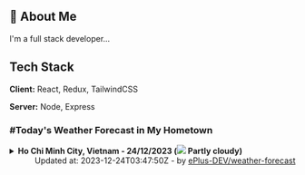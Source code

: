 ## 🚀 About Me
I'm a full stack developer...


## Tech Stack

**Client:** React, Redux, TailwindCSS

**Server:** Node, Express

### #Today's Weather Forecast in My Hometown



<details>
    <summary><b>Ho Chi Minh City, Vietnam - 24/12/2023 (<img src="https://cdn.weatherapi.com/weather/64x64/day/116.png" /> Partly cloudy)</b>
    </summary>

    
<table>
    <tr>
        <th>Hour</th>
        <td>00:00</td><td>01:00</td><td>02:00</td><td>03:00</td><td>04:00</td><td>05:00</td><td>06:00</td><td>07:00</td><td>08:00</td><td>09:00</td><td>10:00</td><td>11:00</td><td>12:00</td><td>13:00</td><td>14:00</td><td>15:00</td><td>16:00</td><td>17:00</td><td>18:00</td><td>19:00</td><td>20:00</td><td>21:00</td><td>22:00</td><td>23:00</td>
    </tr>
    <tr>
        <th>Weather</th>
        <td><img src="https://cdn.weatherapi.com/weather/64x64/night/116.png"></img></td><td><img src="https://cdn.weatherapi.com/weather/64x64/night/116.png"></img></td><td><img src="https://cdn.weatherapi.com/weather/64x64/night/116.png"></img></td><td><img src="https://cdn.weatherapi.com/weather/64x64/night/116.png"></img></td><td><img src="https://cdn.weatherapi.com/weather/64x64/night/116.png"></img></td><td><img src="https://cdn.weatherapi.com/weather/64x64/night/116.png"></img></td><td><img src="https://cdn.weatherapi.com/weather/64x64/night/116.png"></img></td><td><img src="https://cdn.weatherapi.com/weather/64x64/day/116.png"></img></td><td><img src="https://cdn.weatherapi.com/weather/64x64/day/116.png"></img></td><td><img src="https://cdn.weatherapi.com/weather/64x64/day/116.png"></img></td><td><img src="https://cdn.weatherapi.com/weather/64x64/day/116.png"></img></td><td><img src="https://cdn.weatherapi.com/weather/64x64/day/116.png"></img></td><td><img src="https://cdn.weatherapi.com/weather/64x64/day/119.png"></img></td><td><img src="https://cdn.weatherapi.com/weather/64x64/day/119.png"></img></td><td><img src="https://cdn.weatherapi.com/weather/64x64/day/119.png"></img></td><td><img src="https://cdn.weatherapi.com/weather/64x64/day/176.png"></img></td><td><img src="https://cdn.weatherapi.com/weather/64x64/day/176.png"></img></td><td><img src="https://cdn.weatherapi.com/weather/64x64/day/119.png"></img></td><td><img src="https://cdn.weatherapi.com/weather/64x64/night/119.png"></img></td><td><img src="https://cdn.weatherapi.com/weather/64x64/night/119.png"></img></td><td><img src="https://cdn.weatherapi.com/weather/64x64/night/116.png"></img></td><td><img src="https://cdn.weatherapi.com/weather/64x64/night/116.png"></img></td><td><img src="https://cdn.weatherapi.com/weather/64x64/night/119.png"></img></td><td><img src="https://cdn.weatherapi.com/weather/64x64/night/119.png"></img></td>
    </tr>
    <tr>
        <th>Condition</th>
        <td width="200px">Partly cloudy</td><td width="200px">Partly cloudy</td><td width="200px">Partly cloudy</td><td width="200px">Partly cloudy</td><td width="200px">Partly cloudy</td><td width="200px">Partly cloudy</td><td width="200px">Partly cloudy</td><td width="200px">Partly cloudy</td><td width="200px">Partly cloudy</td><td width="200px">Partly cloudy</td><td width="200px">Partly cloudy</td><td width="200px">Partly cloudy</td><td width="200px">Cloudy</td><td width="200px">Cloudy</td><td width="200px">Cloudy</td><td width="200px">Patchy rain possible</td><td width="200px">Patchy rain possible</td><td width="200px">Cloudy</td><td width="200px">Cloudy</td><td width="200px">Cloudy</td><td width="200px">Partly cloudy</td><td width="200px">Partly cloudy</td><td width="200px">Cloudy</td><td width="200px">Cloudy</td>
    </tr>
    <tr>
        <th>Temperature</th>
        <td>24.8 °C</td><td>24.7 °C</td><td>24.6 °C</td><td>24.5 °C</td><td>24.2 °C</td><td>24.1 °C</td><td>24.3 °C</td><td>24.5 °C</td><td>25.7 °C</td><td>28 °C</td><td>27 °C</td><td>31 °C</td><td>31.3 °C</td><td>32.2 °C</td><td>31.1 °C</td><td>29.2 °C</td><td>28 °C</td><td>27.4 °C</td><td>26.8 °C</td><td>26.3 °C</td><td>26 °C</td><td>25.9 °C</td><td>25.7 °C</td><td>25.3 °C</td>
    </tr>
    <tr>
        <th>Wind</th>
        <td>12.2 kph</td><td>13.3 kph</td><td>13 kph</td><td>11.5 kph</td><td>9.7 kph</td><td>9 kph</td><td>10.1 kph</td><td>10.1 kph</td><td>12.6 kph</td><td>12.6 kph</td><td>3.6 kph</td><td>10.4 kph</td><td>8.3 kph</td><td>9.4 kph</td><td>11.5 kph</td><td>13.3 kph</td><td>16.2 kph</td><td>16.2 kph</td><td>15.1 kph</td><td>15.1 kph</td><td>13.7 kph</td><td>12.2 kph</td><td>10.8 kph</td><td>11.2 kph</td>
    </tr>
</table>

</details>

<div align="right">
    Updated at: 2023-12-24T03:47:50Z - by <a target="_blank"
        href="https://github.com/ePlus-DEV/weather-forecast">ePlus-DEV/weather-forecast</a>
</div>